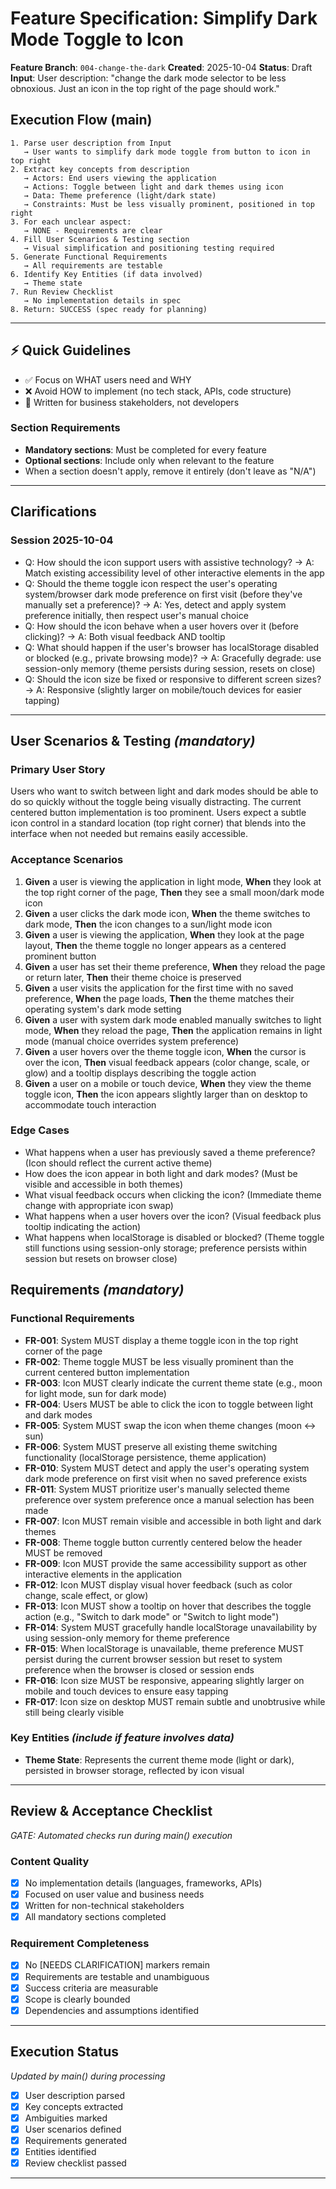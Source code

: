 # Feature Specification: Simplify Dark Mode Toggle to Icon

**Feature Branch**: `004-change-the-dark`
**Created**: 2025-10-04
**Status**: Draft
**Input**: User description: "change the dark mode selector to be less obnoxious.  Just an icon in the top right of the page should work."

## Execution Flow (main)
```
1. Parse user description from Input
   → User wants to simplify dark mode toggle from button to icon in top right
2. Extract key concepts from description
   → Actors: End users viewing the application
   → Actions: Toggle between light and dark themes using icon
   → Data: Theme preference (light/dark state)
   → Constraints: Must be less visually prominent, positioned in top right
3. For each unclear aspect:
   → NONE - Requirements are clear
4. Fill User Scenarios & Testing section
   → Visual simplification and positioning testing required
5. Generate Functional Requirements
   → All requirements are testable
6. Identify Key Entities (if data involved)
   → Theme state
7. Run Review Checklist
   → No implementation details in spec
8. Return: SUCCESS (spec ready for planning)
```

---

## ⚡ Quick Guidelines
- ✅ Focus on WHAT users need and WHY
- ❌ Avoid HOW to implement (no tech stack, APIs, code structure)
- 👥 Written for business stakeholders, not developers

### Section Requirements
- **Mandatory sections**: Must be completed for every feature
- **Optional sections**: Include only when relevant to the feature
- When a section doesn't apply, remove it entirely (don't leave as "N/A")

---

## Clarifications

### Session 2025-10-04
- Q: How should the icon support users with assistive technology? → A: Match existing accessibility level of other interactive elements in the app
- Q: Should the theme toggle icon respect the user's operating system/browser dark mode preference on first visit (before they've manually set a preference)? → A: Yes, detect and apply system preference initially, then respect user's manual choice
- Q: How should the icon behave when a user hovers over it (before clicking)? → A: Both visual feedback AND tooltip
- Q: What should happen if the user's browser has localStorage disabled or blocked (e.g., private browsing mode)? → A: Gracefully degrade: use session-only memory (theme persists during session, resets on close)
- Q: Should the icon size be fixed or responsive to different screen sizes? → A: Responsive (slightly larger on mobile/touch devices for easier tapping)

---

## User Scenarios & Testing *(mandatory)*

### Primary User Story
Users who want to switch between light and dark modes should be able to do so quickly without the toggle being visually distracting. The current centered button implementation is too prominent. Users expect a subtle icon control in a standard location (top right corner) that blends into the interface when not needed but remains easily accessible.

### Acceptance Scenarios
1. **Given** a user is viewing the application in light mode, **When** they look at the top right corner of the page, **Then** they see a small moon/dark mode icon
2. **Given** a user clicks the dark mode icon, **When** the theme switches to dark mode, **Then** the icon changes to a sun/light mode icon
3. **Given** a user is viewing the application, **When** they look at the page layout, **Then** the theme toggle no longer appears as a centered prominent button
4. **Given** a user has set their theme preference, **When** they reload the page or return later, **Then** their theme choice is preserved
5. **Given** a user visits the application for the first time with no saved preference, **When** the page loads, **Then** the theme matches their operating system's dark mode setting
6. **Given** a user with system dark mode enabled manually switches to light mode, **When** they reload the page, **Then** the application remains in light mode (manual choice overrides system preference)
7. **Given** a user hovers over the theme toggle icon, **When** the cursor is over the icon, **Then** visual feedback appears (color change, scale, or glow) and a tooltip displays describing the toggle action
8. **Given** a user on a mobile or touch device, **When** they view the theme toggle icon, **Then** the icon appears slightly larger than on desktop to accommodate touch interaction

### Edge Cases
- What happens when a user has previously saved a theme preference? (Icon should reflect the current active theme)
- How does the icon appear in both light and dark modes? (Must be visible and accessible in both themes)
- What visual feedback occurs when clicking the icon? (Immediate theme change with appropriate icon swap)
- What happens when a user hovers over the icon? (Visual feedback plus tooltip indicating the action)
- What happens when localStorage is disabled or blocked? (Theme toggle still functions using session-only storage; preference persists within session but resets on browser close)

## Requirements *(mandatory)*

### Functional Requirements
- **FR-001**: System MUST display a theme toggle icon in the top right corner of the page
- **FR-002**: Theme toggle MUST be less visually prominent than the current centered button implementation
- **FR-003**: Icon MUST clearly indicate the current theme state (e.g., moon for light mode, sun for dark mode)
- **FR-004**: Users MUST be able to click the icon to toggle between light and dark modes
- **FR-005**: System MUST swap the icon when theme changes (moon ↔ sun)
- **FR-006**: System MUST preserve all existing theme switching functionality (localStorage persistence, theme application)
- **FR-010**: System MUST detect and apply the user's operating system dark mode preference on first visit when no saved preference exists
- **FR-011**: System MUST prioritize user's manually selected theme preference over system preference once a manual selection has been made
- **FR-007**: Icon MUST remain visible and accessible in both light and dark themes
- **FR-008**: Theme toggle button currently centered below the header MUST be removed
- **FR-009**: Icon MUST provide the same accessibility support as other interactive elements in the application
- **FR-012**: Icon MUST display visual hover feedback (such as color change, scale effect, or glow)
- **FR-013**: Icon MUST show a tooltip on hover that describes the toggle action (e.g., "Switch to dark mode" or "Switch to light mode")
- **FR-014**: System MUST gracefully handle localStorage unavailability by using session-only memory for theme preference
- **FR-015**: When localStorage is unavailable, theme preference MUST persist during the current browser session but reset to system preference when the browser is closed or session ends
- **FR-016**: Icon size MUST be responsive, appearing slightly larger on mobile and touch devices to ensure easy tapping
- **FR-017**: Icon size on desktop MUST remain subtle and unobtrusive while still being clearly visible

### Key Entities *(include if feature involves data)*
- **Theme State**: Represents the current theme mode (light or dark), persisted in browser storage, reflected by icon visual

---

## Review & Acceptance Checklist
*GATE: Automated checks run during main() execution*

### Content Quality
- [x] No implementation details (languages, frameworks, APIs)
- [x] Focused on user value and business needs
- [x] Written for non-technical stakeholders
- [x] All mandatory sections completed

### Requirement Completeness
- [x] No [NEEDS CLARIFICATION] markers remain
- [x] Requirements are testable and unambiguous
- [x] Success criteria are measurable
- [x] Scope is clearly bounded
- [x] Dependencies and assumptions identified

---

## Execution Status
*Updated by main() during processing*

- [x] User description parsed
- [x] Key concepts extracted
- [x] Ambiguities marked
- [x] User scenarios defined
- [x] Requirements generated
- [x] Entities identified
- [x] Review checklist passed

---
